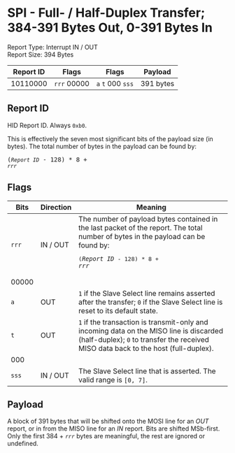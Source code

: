 
# SPI - Full- / Half-Duplex Transfer; 384-391 Bytes Out, 0-391 Bytes In
Report Type: Interrupt IN / OUT<br />
Report Size: 394 Bytes

| Report ID | Flags | Flags | Payload |
|-----------|-------|-------|---------|
| 10110000 | `rrr`&nbsp;00000 | `a`&nbsp;`t`&nbsp;000&nbsp;`sss` | 391 bytes |

## Report ID
HID Report ID.  Always `0xb0`.

This is effectively the seven most significant bits of the payload size (in bytes).  The total number of bytes in the payload can be found by: <pre>(*`Report ID`* - 128) * 8 + *`rrr`*</pre>

## Flags

| Bits  | Direction | Meaning |
|-------|-----------|---------|
| `rrr` | IN / OUT  | The number of payload bytes contained in the last packet of the report.  The total number of bytes in the payload can be found by: <pre>(*`Report ID`* - 128) * 8 + *`rrr`*</pre> |
| 00000 |          |                                                                       |
| `a`   | OUT      | `1` if the Slave Select line remains asserted after the transfer; `0` if the Slave Select line is reset to its default state. |
| `t`   | OUT      | `1` if the transaction is transmit-only and incoming data on the MISO line is discarded (half-duplex); `0` to transfer the received MISO data back to the host (full-duplex). |
| 000   |          |                                                                       |
| `sss` | IN / OUT | The Slave Select line that is asserted.  The valid range is `[0, 7]`. |

## Payload
A block of 391 bytes that will be shifted onto the MOSI line for an *OUT* report, or in from the MISO line for an *IN* report.  Bits are shifted MSb-first.  Only the first 384 + *`rrr`* bytes are meaningful, the rest are ignored or undefined.
